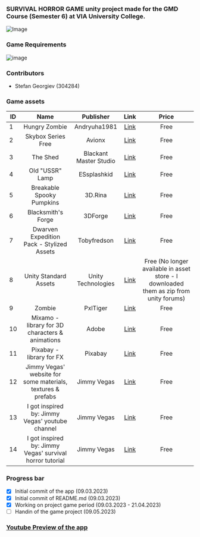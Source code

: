 ### SURVIVAL HORROR GAME unity project made for the GMD Course (Semester 6) at VIA University College. 
![Image](https://upload.wikimedia.org/wikipedia/commons/5/5d/VIA_UC_logo.png)

### Game Requirements
![image](https://user-images.githubusercontent.com/82092907/224055115-42dbe32d-a131-446e-bc0a-dd216099dfb6.png)

### Contributors
- Stefan Georgiev (304284)

### Game assets

| ID | Name | Publisher |  Link   | Price  | 
| -- |:-------:|:-------------:|:--------:|:--------:|
| 1  | Hungry Zombie | Andryuha1981 | [Link](https://assetstore.unity.com/packages/3d/characters/hungry-zombie-99750) | Free |
| 2  | Skybox Series Free | Avionx | [Link](https://assetstore.unity.com/packages/2d/textures-materials/sky/skybox-series-free-103633) | Free |
| 3  | The Shed | Blackant Master Studio | [Link](https://assetstore.unity.com/packages/3d/environments/urban/the-shed-10303) | Free |
| 4  | Old "USSR" Lamp | ESsplashkid | [Link](https://assetstore.unity.com/packages/3d/props/electronics/old-ussr-lamp-110400) | Free |
| 5  | Breakable Spooky Pumpkins | 3D.Rina | [Link](https://assetstore.unity.com/packages/3d/props/food/breakable-spooky-pumpkins-12060) | Free |
| 6  | Blacksmith's Forge | 3DForge | [Link](https://assetstore.unity.com/packages/3d/environments/fantasy/blacksmith-s-forge-17785) | Free | 
| 7  | Dwarven Expedition Pack - Stylized Assets | Tobyfredson | [Link](https://assetstore.unity.com/packages/3d/environments/dungeons/dwarven-expedition-pack-stylized-assets-155149) | Free |
| 8  | Unity Standard Assets | Unity Technologies | [Link](https://assetstore.unity.com/packages/essentials/asset-packs/standard-assets-for-unity-2018-4-32351) | Free (No longer available in asset store - I downloaded them as zip from unity forums) |
| 9 | Zombie | PxlTiger | [Link](https://assetstore.unity.com/packages/3d/characters/humanoids/zombie-30232) | Free |
| 10 | Mixamo - library for 3D characters & animations | Adobe | [Link](https://www.mixamo.com/) | Free |
| 11 | Pixabay - library for FX | Pixabay | [Link](https://pixabay.com/sound-effects/) | Free |
| 12 | Jimmy Vegas' website for some materials, textures & prefabs | Jimmy Vegas | [Link](https://jvunity.weebly.com/) | Free |
| 13 | I got inspired by: Jimmy Vegas' youtube channel | Jimmy Vegas | [Link](https://www.youtube.com/@JimmyVegasUnity) | Free |
| 14 | I got inspired by: Jimmy Vegas' survival horror tutorial | Jimmy Vegas | [Link](https://www.youtube.com/watch?v=fSTQoClEAEQ&list=PLI5KGtDrj4HVInyXdx5N2oYUAb9U7rJ4L&index=79&ab_channel=JimmyVegas) | Free |


### Progress bar
- [x] Initial commit of the app (09.03.2023)
- [x] Initial commit of README.md (09.03.2023) 
- [x] Working on project game period (09.03.2023 - 21.04.2023)
- [ ] Handin of the game project (09.05.2023)

### [Youtube Preview of the app](https://youtu.be/XYNmKGC5c9Q)
